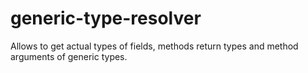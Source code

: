 # generic-type-resolver
Allows to get actual types of fields, methods return types and method arguments of generic types.
